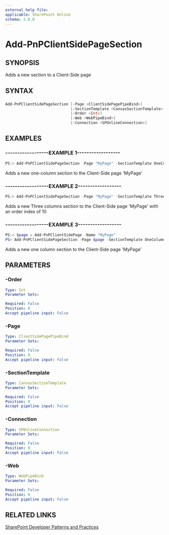 ```yaml
---
external help file:
applicable: SharePoint Online
schema: 2.0.0
---
```

# Add-PnPClientSidePageSection

## SYNOPSIS
Adds a new section to a Client-Side page

## SYNTAX 

### 
```powershell
Add-PnPClientSidePageSection [-Page <ClientSidePagePipeBind>]
                             [-SectionTemplate <CanvasSectionTemplate>]
                             [-Order <Int>]
                             [-Web <WebPipeBind>]
                             [-Connection <SPOnlineConnection>]
```

## EXAMPLES

### ------------------EXAMPLE 1------------------
```powershell
PS:> Add-PnPClientSidePageSection -Page "MyPage" -SectionTemplate OneColumn
```

Adds a new one-column section to the Client-Side page 'MyPage'

### ------------------EXAMPLE 2------------------
```powershell
PS:> Add-PnPClientSidePageSection -Page "MyPage" -SectionTemplate ThreeColumn -Order 10
```

Adds a new Three columns section to the Client-Side page 'MyPage' with an order index of 10

### ------------------EXAMPLE 3------------------
```powershell
PS:> $page = Add-PnPClientSidePage -Name "MyPage"
PS> Add-PnPClientSidePageSection -Page $page -SectionTemplate OneColumn
```

Adds a new one column section to the Client-Side page 'MyPage'

## PARAMETERS

### -Order


```yaml
Type: Int
Parameter Sets: 

Required: False
Position: 0
Accept pipeline input: False
```

### -Page


```yaml
Type: ClientSidePagePipeBind
Parameter Sets: 

Required: False
Position: 0
Accept pipeline input: False
```

### -SectionTemplate


```yaml
Type: CanvasSectionTemplate
Parameter Sets: 

Required: False
Position: 0
Accept pipeline input: False
```

### -Connection


```yaml
Type: SPOnlineConnection
Parameter Sets: 

Required: False
Position: 0
Accept pipeline input: False
```

### -Web


```yaml
Type: WebPipeBind
Parameter Sets: 

Required: False
Position: 0
Accept pipeline input: False
```

## RELATED LINKS

[SharePoint Developer Patterns and Practices](http://aka.ms/sppnp)